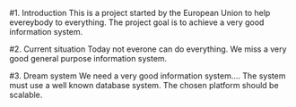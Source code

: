 
#1. Introduction
This is a project started by the European Union to help evereybody to everything.
The project goal is to achieve a very good information system.

#2. Current situation
Today not everone can do everything.
We miss a very good general purpose information system.

#3. Dream system
We need a very good information system....
The system must use a well known database system.
The chosen platform should be  scalable.
